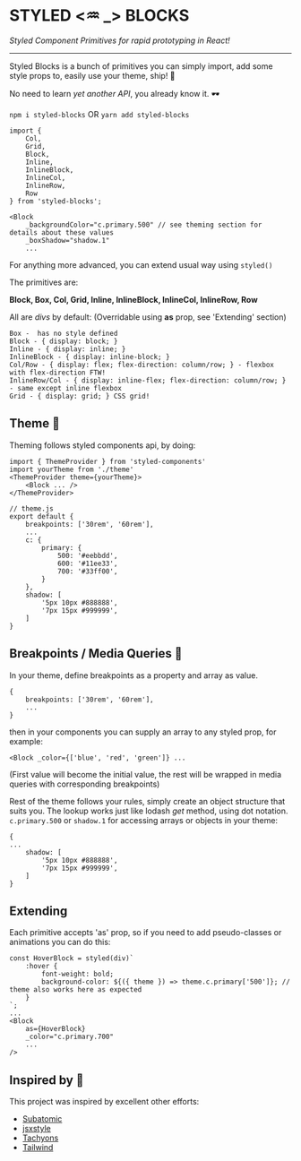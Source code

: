 # STYLED <♒️ _> BLOCKS
*Styled Component Primitives for rapid prototyping in React!*

---

Styled Blocks is a bunch of primitives you can simply import, 
add some style props to, easily use your theme, ship! 🚢

No need to learn *yet another API*, you already know it. 🕶 

`npm i styled-blocks` OR `yarn add styled-blocks`

```
import { 
    Col, 
    Grid,
    Block,
    Inline,
    InlineBlock, 
    InlineCol, 
    InlineRow, 
    Row 
} from 'styled-blocks';

<Block
    _backgroundColor="c.primary.500" // see theming section for details about these values
    _boxShadow="shadow.1"
    ...
```

For anything more advanced, you can extend usual way using `styled()`

The primitives are: 

**Block, Box, Col, Grid, Inline, InlineBlock, 
InlineCol, InlineRow, Row**

All are *divs* by default: (Overridable using **as** prop, see 'Extending' section)

```
Box -  has no style defined
Block - { display: block; }
Inline - { display: inline; }
InlineBlock - { display: inline-block; }
Col/Row - { display: flex; flex-direction: column/row; } - flexbox with flex-direction FTW!
InlineRow/Col - { display: inline-flex; flex-direction: column/row; } - same except inline flexbox
Grid - { display: grid; } CSS grid! 
```

## Theme 🎠
Theming follows styled components api, by doing:
```
import { ThemeProvider } from 'styled-components'
import yourTheme from './theme'
<ThemeProvider theme={yourTheme}>
    <Block ... />
</ThemeProvider>

```
```
// theme.js
export default {
    breakpoints: ['30rem', '60rem'],
    ...
    c: {
        primary: {
            500: '#eebbdd',
            600: '#11ee33',
            700: '#33ff00',
        }
    },
    shadow: [
        '5px 10px #888888',
        '7px 15px #999999',
    ]
}
```

## Breakpoints / Media Queries 🥞
In your theme, define breakpoints as a property and array
as value. 
```
{
    breakpoints: ['30rem', '60rem'],
    ...
}
```

then in your components you can supply an array to any
styled prop, for example: 

`<Block _color={['blue', 'red', 'green']} ...`

(First value will become the initial value, the rest
will be wrapped in media queries with corresponding
breakpoints)

Rest of the theme follows your rules, simply create an object
structure that suits you. The lookup works just like
lodash *get* method, using dot notation. `c.primary.500` or 
`shadow.1` for accessing arrays or objects in your theme:

```
{
...
    shadow: [
        '5px 10px #888888',
        '7px 15px #999999',
    ]
}
```
## Extending
Each primitive accepts 'as' prop, so if you need to add pseudo-classes or animations you can do this:
```
const HoverBlock = styled(div)`
    :hover {
        font-weight: bold;
        background-color: ${({ theme }) => theme.c.primary['500']}; // theme also works here as expected
    }
`;
...
<Block 
    as={HoverBlock}
    _color="c.primary.700"
    ...
/>
```

## Inspired by 💖
This project was inspired by excellent other efforts:
* [Subatomic](https://github.com/gragland/subatomic)
* [jsxstyle](https://github.com/jsxstyle/jsxstyle)
* [Tachyons](https://tachyons.io/)
* [Tailwind](https://tailwindcss.com)

